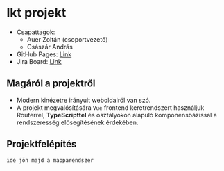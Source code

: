 # Ikt projekt
- Csapattagok:
  - Auer Zoltán (csoportvezető)
  - Császár András
- GitHub Pages: [Link](https://auerzoltan.github.io/IKT_projekt/)
- Jira Board: [Link](https://auerzoltan.atlassian.net/browse/DEV)

## Magáról a projektről
- Modern kinézetre irányult weboldalról van szó.
- A projekt megvalósítására `Vue` frontend keretrendszert használjuk Routerrel, __TypeScripttel__ és osztályokon alapuló komponensbázissal a rendszeresség elősegítésének érdekében.

## Projektfelépítés
```
ide jön majd a mapparendszer
```
